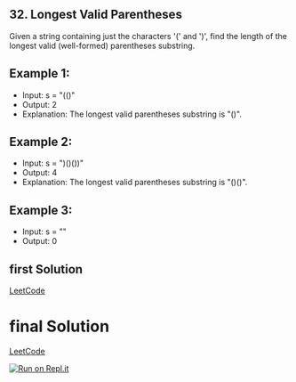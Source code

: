 ## 32. Longest Valid Parentheses
Given a string containing just the characters '(' and ')', find the length of the longest valid (well-formed) parentheses substring.

## Example 1:
- Input: s = "(()"
- Output: 2
- Explanation: The longest valid parentheses substring is "()".

## Example 2:
- Input: s = ")()())"
- Output: 4
- Explanation: The longest valid parentheses substring is "()()".

## Example 3:
- Input: s = ""
- Output: 0

## first Solution
[LeetCode](https://leetcode.com/submissions/detail/706179770/)

# final Solution
[LeetCode]()

[![Run on Repl.it](https://repl.it/badge/github/oscharko/JS-LeetCode-32-Longest-Valid-Parentheses)](https://replit.com/@oscharko/JS-LeetCode-32-Longest-Valid-Parentheses)
